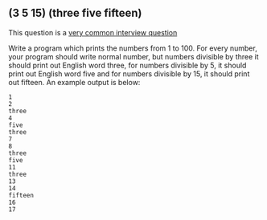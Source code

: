 ## (3 5 15) (three five fifteen) 

This question is a [very common interview question](http://wiki.c2.com/?FizzBuzzTest)

Write a program which prints the numbers from 1 to 100.
For every number, your program should write normal number, but numbers divisible by three it should print out English word three, for numbers divisible by 5, it should print out English word five and for numbers divisible by 15, it should print out fifteen.
An example output is below:

	1
	2
	three
	4
	five
	three
	7
	8
	three
	five
	11
	three
	13
	14
	fifteen
	16
	17

